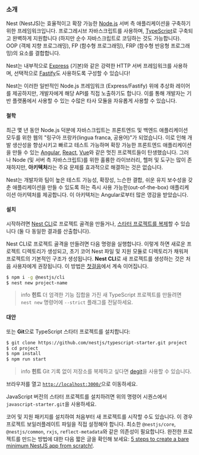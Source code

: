 ### 소개

Nest (NestJS)는 효율적이고 확장 가능한 [Node.js](https://nodejs.org/) 서버 측 애플리케이션을 구축하기 위한 프레임워크입니다. 프로그레시브 자바스크립트를 사용하며, [TypeScript](http://www.typescriptlang.org/)로 구축되고 완벽하게 지원합니다 (하지만 순수 자바스크립트로 코딩하는 것도 가능합니다). OOP (객체 지향 프로그래밍), FP (함수형 프로그래밍), FRP (함수형 반응형 프로그래밍)의 요소를 결합합니다.

Nest는 내부적으로 [Express](https://expressjs.com/) (기본)와 같은 강력한 HTTP 서버 프레임워크를 사용하며, 선택적으로 [Fastify](https://github.com/fastify/fastify)도 사용하도록 구성할 수 있습니다!

Nest는 이러한 일반적인 Node.js 프레임워크 (Express/Fastify) 위에 추상화 레이어를 제공하지만, 개발자에게 해당 API를 직접 노출하기도 합니다. 이를 통해 개발자는 기반 플랫폼에서 사용할 수 있는 수많은 타사 모듈을 자유롭게 사용할 수 있습니다.

#### 철학

최근 몇 년 동안 Node.js 덕분에 자바스크립트는 프론트엔드 및 백엔드 애플리케이션 모두를 위한 웹의 "링구아 프랑카(lingua franca, 공용어)"가 되었습니다. 이로 인해 개발 생산성을 향상시키고 빠르고 테스트 가능하며 확장 가능한 프론트엔드 애플리케이션을 만들 수 있는 [Angular](https://angular.dev/), [React](https://github.com/facebook/react), [Vue](https://github.com/vuejs/vue)와 같은 멋진 프로젝트들이 탄생했습니다. 그러나 Node (및 서버 측 자바스크립트)를 위한 훌륭한 라이브러리, 헬퍼 및 도구는 많이 존재하지만, **아키텍처**라는 주요 문제를 효과적으로 해결하는 것은 없습니다.

Nest는 개발자와 팀이 높은 테스트 가능성, 확장성, 느슨한 결합, 쉬운 유지 보수성을 갖춘 애플리케이션을 만들 수 있도록 하는 즉시 사용 가능한(out-of-the-box) 애플리케이션 아키텍처를 제공합니다. 이 아키텍처는 Angular로부터 많은 영감을 받았습니다.

#### 설치

시작하려면 [Nest CLI](/cli/overview)로 프로젝트 골격을 만들거나, [스타터 프로젝트를 복제](#alternatives)할 수 있습니다 (둘 다 동일한 결과를 산출합니다).

Nest CLI로 프로젝트 골격을 만들려면 다음 명령을 실행합니다. 이렇게 하면 새로운 프로젝트 디렉토리가 생성되고, 초기 코어 Nest 파일 및 지원 모듈로 디렉토리가 채워져 프로젝트의 기본적인 구조가 생성됩니다. **Nest CLI**로 새 프로젝트를 생성하는 것은 처음 사용자에게 권장됩니다. 이 방법은 [첫걸음](first-steps)에서 계속 이어집니다.

```bash
$ npm i -g @nestjs/cli
$ nest new project-name
```

> info **힌트** 더 엄격한 기능 집합을 가진 새 TypeScript 프로젝트를 만들려면 `nest new` 명령어에 `--strict` 플래그를 전달하세요.

#### 대안

또는 **Git**으로 TypeScript 스타터 프로젝트를 설치합니다:

```bash
$ git clone https://github.com/nestjs/typescript-starter.git project
$ cd project
$ npm install
$ npm run start
```

> info **힌트** Git 기록 없이 저장소를 복제하고 싶다면 [degit](https://github.com/Rich-Harris/degit)을 사용할 수 있습니다.

브라우저를 열고 [`http://localhost:3000/`](http://localhost:3000/)으로 이동하세요.

JavaScript 버전의 스타터 프로젝트를 설치하려면 위의 명령어 시퀀스에서 `javascript-starter.git`을 사용하세요.

코어 및 지원 패키지를 설치하여 처음부터 새 프로젝트를 시작할 수도 있습니다. 이 경우 프로젝트 보일러플레이트 파일을 직접 설정해야 합니다. 최소한 `@nestjs/core`, `@nestjs/common`, `rxjs`, `reflect-metadata`와 같은 의존성이 필요합니다. 완전한 프로젝트를 만드는 방법에 대한 다음 짧은 글을 확인해 보세요: [5 steps to create a bare minimum NestJS app from scratch!](https://dev.to/micalevisk/5-steps-to-create-a-bare-minimum-nestjs-app-from-scratch-5c3b).

